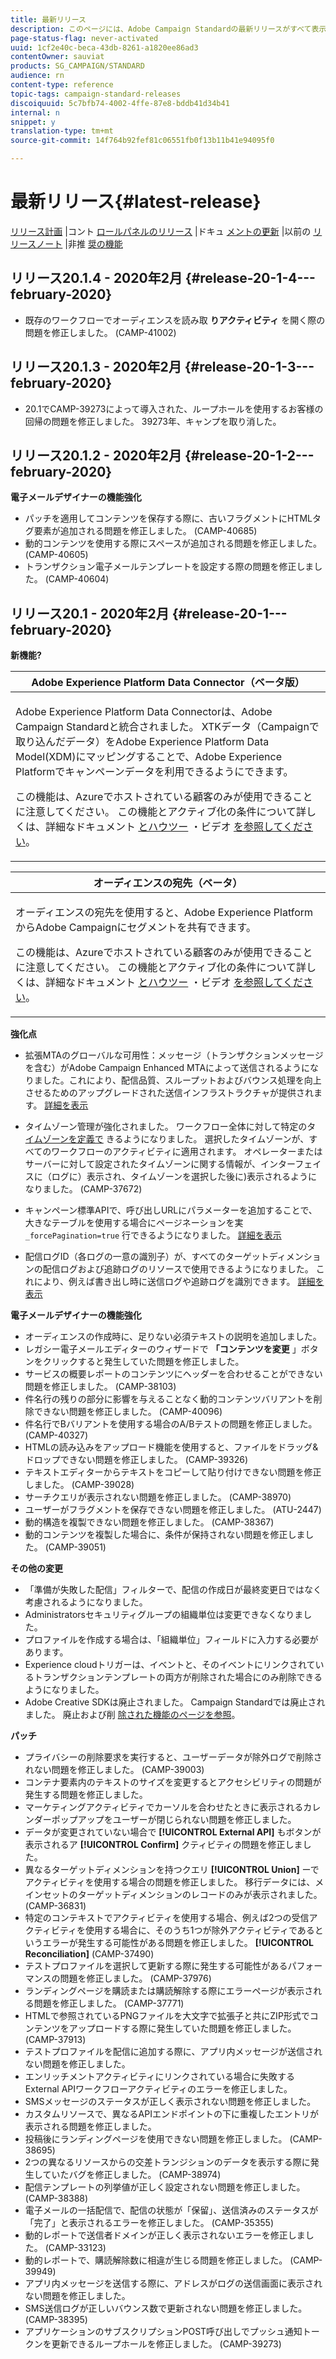 ```yaml
---
title: 最新リリース
description: このページには、Adobe Campaign Standardの最新リリースがすべて表示されます。
page-status-flag: never-activated
uuid: 1cf2e40c-beca-43db-8261-a1820ee86ad3
contentOwner: sauviat
products: SG_CAMPAIGN/STANDARD
audience: rn
content-type: reference
topic-tags: campaign-standard-releases
discoiquuid: 5c7bfb74-4002-4ffe-87e8-bddb41d34b41
internal: n
snippet: y
translation-type: tm+mt
source-git-commit: 14f764b92fef81c06551fb0f13b11b41e94095f0

---
```



# 最新リリース{#latest-release}

[リリース計画](https://helpx.adobe.com/campaign/kb/acs-release-planning.html) |コント [ロールパネルのリリース](https://docs.adobe.com/content/help/en/control-panel/using/release-notes.html) |ドキュ [メントの更新](../../rn/using/documentation-updates.md) |以前の [リリースノート](../../rn/using/release-notes-2019.md) |非推 [奨の機能](https://helpx.adobe.com/campaign/kb/acs-deprecated-and-removed-features.html)

## リリース20.1.4 - 2020年2月 {#release-20-1-4---february-2020}

* 既存のワークフローでオーディエンスを読み取 **りアクティビティ** を開く際の問題を修正しました。 (CAMP-41002)

## リリース20.1.3 - 2020年2月 {#release-20-1-3---february-2020}

* 20.1でCAMP-39273によって導入された、ループホールを使用するお客様の回帰の問題を修正しました。 39273年、キャンプを取り消した。

## リリース20.1.2 - 2020年2月 {#release-20-1-2---february-2020}

**電子メールデザイナーの機能強化**

* パッチを適用してコンテンツを保存する際に、古いフラグメントにHTMLタグ要素が追加される問題を修正しました。 (CAMP-40685)
* 動的コンテンツを使用する際にスペースが追加される問題を修正しました。 (CAMP-40605)
* トランザクション電子メールテンプレートを設定する際の問題を修正しました。 (CAMP-40604)

## リリース20.1 - 2020年2月 {#release-20-1---february-2020}

**新機能?**


<table> 
 <thead> 
  <tr> 
   <th> <strong>Adobe Experience Platform Data Connector（ベータ版）</strong><br /> </th> 
  </tr> 
 </thead> 
 <tbody> 
  <tr> 
   <td> <p>Adobe Experience Platform Data Connectorは、Adobe Campaign Standardと統合されました。 XTKデータ（Campaignで取り込んだデータ）をAdobe Experience Platform Data Model(XDM)にマッピングすることで、Adobe Experience Platformでキャンペーンデータを利用できるようにできます。 </p>
    <p>この機能は、Azureでホストされている顧客のみが使用できることに注意してください。 この機能とアクティブ化の条件について詳しくは、詳細なドキュメント <a href="../../administration/using/aep-about-data-connector.md">とハウツー</a> ・ビデオ <a href="https://docs.adobe.com/content/help/en/campaign-learn/campaign-standard-tutorials/administrating/adobe-experience-platform-data-connector/understanding-the-adobe-experience-platform-data-connector.html">を参照してください</a>。</p>
   </td> 
  </tr> 
 </tbody> 
</table>

<table> 
 <thead> 
  <tr> 
   <th> <strong>オーディエンスの宛先（ベータ） </strong><br /> </th> 
  </tr> 
 </thead> 
 <tbody> 
  <tr> 
   <td> <p>オーディエンスの宛先を使用すると、Adobe Experience PlatformからAdobe Campaignにセグメントを共有できます。</p>
    <p>この機能は、Azureでホストされている顧客のみが使用できることに注意してください。 この機能とアクティブ化の条件について詳しくは、詳細なドキュメント <a href="../../audiences/using/aep-about-audience-destinations-service.md">とハウツー</a> ・ビデオ <a href="https://docs.adobe.com/content/help/en/campaign-learn/campaign-standard-tutorials/profiles-and-audiences/audience-destinations/audience-destinations-overview.html">を参照してください</a>。 </p>
   </td> 
  </tr> 
 </tbody> 
</table>

**強化点**

* 拡張MTAのグローバルな可用性：メッセージ（トランザクションメッセージを含む）がAdobe Campaign Enhanced MTAによって送信されるようになりました。これにより、配信品質、スループットおよびバウンス処理を向上させるためのアップグレードされた送信インフラストラクチャが提供されます。 [詳細を表示](https://helpx.adobe.com/campaign/kb/campaign-enhanced-mta.html)

* タイムゾーン管理が強化されました。 ワークフロー全体に対して特定のタ [イムゾーンを定義で](../../automating/using/building-a-workflow.md) きるようになりました。 選択したタイムゾーンが、すべてのワークフローのアクティビティに適用されます。 オペレーターまたはサーバーに対して設定されたタイムゾーンに関する情報が、インターフェイスに（ログに）表示され、タイムゾーンを選択した後に)表示されるようになりました。 (CAMP-37672)

* キャンペーン標準APIで、呼び出しURLにパラメーターを追加することで、大きなテーブルを使用する場合にページネーションを実 `_forcePagination=true` 行できるようになりました。 [詳細を表示](../../api/using/pagination.md)

* 配信ログID（各ログの一意の識別子）が、すべてのターゲットディメンションの配信ログおよび追跡ログのリソースで使用できるようになりました。 これにより、例えば書き出し時に送信ログや追跡ログを識別できます。 [詳細を表示](../../automating/using/exporting-logs.md)

**電子メールデザイナーの機能強化**

* オーディエンスの作成時に、足りない必須テキストの説明を追加しました。
* レガシー電子メールエディターのウィザードで **「コンテンツを変更** 」ボタンをクリックすると発生していた問題を修正しました。
* サービスの概要レポートのコンテンツにヘッダーを合わせることができない問題を修正しました。 (CAMP-38103)
* 件名行の残りの部分に影響を与えることなく動的コンテンツバリアントを削除できない問題を修正しました。 (CAMP-40096)
* 件名行でBバリアントを使用する場合のA/Bテストの問題を修正しました。 (CAMP-40327)
* HTMLの読み込みをアップロード機能を使用すると、ファイルをドラッグ&amp;ドロップできない問題を修正しました。 (CAMP-39326)
* テキストエディターからテキストをコピーして貼り付けできない問題を修正しました。 (CAMP-39028)
* サーチクエリが表示されない問題を修正しました。 (CAMP-38970)
* ユーザーがフラグメントを保存できない問題を修正しました。 (ATU-2447)
* 動的構造を複製できない問題を修正しました。 (CAMP-38367)
* 動的コンテンツを複製した場合に、条件が保持されない問題を修正しました。 (CAMP-39051)

**その他の変更**

* 「準備が失敗した配信」フィルターで、配信の作成日が最終変更日ではなく考慮されるようになりました。
* Administratorsセキュリティグループの組織単位は変更できなくなりました。
* プロファイルを作成する場合は、「組織単位」フィールドに入力する必要があります。
* Experience cloudトリガーは、イベントと、そのイベントにリンクされているトランザクションテンプレートの両方が削除された場合にのみ削除できるようになりました。
* Adobe Creative SDKは廃止されました。 Campaign Standardでは廃止されました。 廃止および削 [除された機能のページを参照](https://helpx.adobe.com/campaign/kb/acs-deprecated-and-removed-features.html)。


**パッチ**

* プライバシーの削除要求を実行すると、ユーザーデータが除外ログで削除されない問題を修正しました。 (CAMP-39003)
* コンテナ要素内のテキストのサイズを変更するとアクセシビリティの問題が発生する問題を修正しました。
* マーケティングアクティビティでカーソルを合わせたときに表示されるカレンダーポップアップをユーザーが閉じられない問題を修正しました。
* データが変更されていない場合で **[!UICONTROL External API]** もボタンが表示されるア **[!UICONTROL Confirm]** クティビティの問題を修正しました。
* 異なるターゲットディメンションを持つクエリ **[!UICONTROL Union]** ーでアクティビティを使用する場合の問題を修正しました。 移行データには、メインセットのターゲットディメンションのレコードのみが表示されました。 (CAMP-36831)
* 特定のコンテキストでアクティビティを使用する場合、例えば2つの受信アクティビティを使用する場合に、そのうち1つが除外アクティビティであるというエラーが発生する可能性がある問題を修正しました。 **[!UICONTROL Reconciliation]** (CAMP-37490)
* テストプロファイルを選択して更新する際に発生する可能性があるパフォーマンスの問題を修正しました。 (CAMP-37976)
* ランディングページを購読または購読解除する際にエラーページが表示される問題を修正しました。 (CAMP-37771)
* HTMLで参照されているPNGファイルを大文字で拡張子と共にZIP形式でコンテンツをアップロードする際に発生していた問題を修正しました。 (CAMP-37913)
* テストプロファイルを配信に追加する際に、アプリ内メッセージが送信されない問題を修正しました。
* エンリッチメントアクティビティにリンクされている場合に失敗するExternal APIワークフローアクティビティのエラーを修正しました。
* SMSメッセージのステータスが正しく表示されない問題を修正しました。
* カスタムリソースで、異なるAPIエンドポイントの下に重複したエントリが表示される問題を修正しました。
* 投稿後にランディングページを使用できない問題を修正しました。 (CAMP-38695)
* 2つの異なるリソースからの交差トランジションのデータを表示する際に発生していたバグを修正しました。 (CAMP-38974)
* 配信テンプレートの列挙値が正しく設定されない問題を修正しました。 (CAMP-38388)
* 電子メールの一括配信で、配信の状態が「保留」、送信済みのステータスが「完了」と表示されるエラーを修正しました。 (CAMP-35355)
* 動的レポートで送信者ドメインが正しく表示されないエラーを修正しました。 (CAMP-33123)
* 動的レポートで、購読解除数に相違が生じる問題を修正しました。 (CAMP-39949)
* アプリ内メッセージを送信する際に、アドレスがログの送信画面に表示されない問題を修正しました。
* SMS送信ログが正しいバウンス数で更新されない問題を修正しました。 (CAMP-38395)
* アプリケーションのサブスクリプションPOST呼び出しでプッシュ通知トークンを更新できるループホールを修正しました。 (CAMP-39273)
